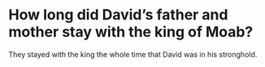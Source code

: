 # How long did David’s father and mother stay with the king of Moab?

They stayed with the king the whole time that David was in his stronghold.
